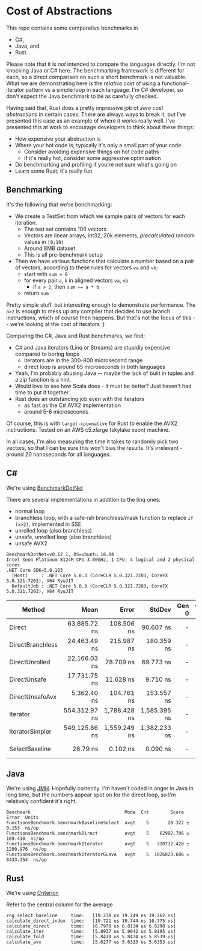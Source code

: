 # Cost of Abstractions

This repo contains some comparative benchmarks in
- C#, 
- Java, and
- Rust. 

Please note that it is *not* intended to compare the languages directly. I'm not knocking Java or C# here. The benchmarking framework is different for each, so a direct comparison on such a short benchmark is not valuable. What we are demonstrating here is the *relative* cost of using a functional-iterator pattern vs a simple loop in each language. I'm C# developer, so don't expect the Java benchmark to be as carefully checked.

Having said that, Rust does a pretty impressive job of _zero cost abstractions_ in certain cases. There are always ways to break it, but I've presented this case as an example of where it works really well. I've presented this at work to encourage developers to think about these things:

* How expensive your abstraction is
* Where your hot code is; typically it's only a small part of your code 
  * Consider avoiding expensive things on hot code paths
  * If it's really hot, consider some aggressive optimisation
* Do benchmarking and profiling if you're not sure what's going on 
* Learn some Rust; it's really fun

## Benchmarking

It's the following that we're benchmarking: 

- We create a TestSet from which we sample pairs of vectors for each iteration.
  - The test set contains 100 vectors
  - Vectors are linear arrays, int32, 20k elements, _precalculated_ random values in `[0;10)`
  - Around 8MB dataset
  - This is all pre-benchmark setup
- Then we have various functions that calculate a number based on a pair of vectors,
  according to these rules for vectors `va` and `vb`:
  - start with `sum = 0`
  - for every pair `a`, `b` in aligned vectors `va`, `vb`
     - if `a > 2`, then `sum += a * b`
  - return `sum`

Pretty simple stuff, but interesting enough to demonstrate performance. The `a>2` is enough to mess up any compiler that decides to use branch instructions, which of course then happens. But that's not the focus of this -- we're looking at the cost of iterators :)

Comparing the C#, Java and Rust benchmarks, we find:
- C# and Java iterators (Linq or Streams) are stupidly expensive compared to boring loops
  - iterators are in the 300-800 microsecond range
  - direct loop is around 65 microseconds in both languages
- Yeah, I'm probably abusing Java -- maybe the lack of built in tuples and a zip function is a hint.
- Would love to see how Scala does - it must be better? Just haven't had time to put it together.
- Rust does an outstanding job even with the iterators
  - as fast as the C# AVX2 implementation
  - around 5-6 microseconds

Of course, this is with `target-cpu=native` for Rust to enable the AVX2 instructions. Tested on an AWS c5.xlarge (skylake xeon) machine.

In all cases, I'm also measuring the time it takes to randomly pick two vectors, so that I can be sure this won't bias the results. It's irrelevant - around 20 nanoseconds for all languages.

## C#

We're using [BenchmarkDotNet](https://benchmarkdotnet.org/articles/overview.html)

There are several implementations in addition to the linq ones: 
- normal loop
- branchless loop, with a safe-ish branchless/mask function to replace `if (x>2)`, implemented in SSE
- unrolled loop (also branchless)
- unsafe, unrolled loop (also branchless)
- unsafe AVX2 


```
BenchmarkDotNet=v0.12.1, OS=ubuntu 18.04
Intel Xeon Platinum 8124M CPU 3.00GHz, 1 CPU, 4 logical and 2 physical cores
.NET Core SDK=5.0.103
  [Host]     : .NET Core 5.0.3 (CoreCLR 5.0.321.7203, CoreFX 5.0.321.7203), X64 RyuJIT
  DefaultJob : .NET Core 5.0.3 (CoreCLR 5.0.321.7203, CoreFX 5.0.321.7203), X64 RyuJIT
```

|           Method |          Mean |        Error |       StdDev | Gen 0 | Gen 1 | Gen 2 | Allocated | Code Size |
|----------------- |--------------:|-------------:|-------------:|------:|------:|------:|----------:|----------:|
|           Direct |  63,685.72 ns |   108.506 ns |    90.607 ns |     - |     - |     - |         - |     272 B |
| DirectBranchless |  24,463.49 ns |   215.987 ns |   180.359 ns |     - |     - |     - |         - |     317 B |
|   DirectUnrolled |  22,166.03 ns |    78.709 ns |    69.773 ns |     - |     - |     - |         - |     573 B |
|     DirectUnsafe |  17,731.75 ns |    11.628 ns |     9.710 ns |     - |     - |     - |         - |     670 B |
|  DirectUnsafeAvx |   5,362.40 ns |   104.761 ns |   153.557 ns |     - |     - |     - |         - |     560 B |
|         Iterator | 554,312.97 ns | 1,788.428 ns | 1,585.395 ns |     - |     - |     - |     265 B |    1936 B |
|  IteratorSimpler | 549,125.86 ns | 1,559.249 ns | 1,382.233 ns |     - |     - |     - |     200 B |    1307 B |
|   SelectBaseline |      26.79 ns |     0.102 ns |     0.090 ns |     - |     - |     - |         - |     134 B |

## Java

We're using [JMH](https://github.com/openjdk/jmh). Hopefully correctly. I'm haven't coded in anger in Java in long time, but the numbers appear spot on for the direct loop, so I'm relatively confident it's right.

```
Benchmark                                   Mode  Cnt        Score      Error  Units
FunctionsBenchmark.benchmarkBaselineSelect  avgt    5       28.322 ±    0.153  ns/op
FunctionsBenchmark.benchmarkDirect          avgt    5    62992.706 ±  169.410  ns/op
FunctionsBenchmark.benchmarkIterator        avgt    5   320732.428 ± 1290.976  ns/op
FunctionsBenchmark.benchmarkIteratorGuava   avgt    5  1026823.686 ± 8433.354  ns/op
```

## Rust

We're using [Criterion](https://crates.io/crates/criterion)

Refer to the central column for the average
```
rng select baseline     time:   [19.238 ns 19.249 ns 19.262 ns]                                 
calculate_direct_index  time:   [10.721 us 10.744 us 10.775 us]                                    
calculate_direct        time:   [6.7978 us 6.8134 us 6.8290 us]                              
calculate_iter          time:   [5.8937 us 5.9042 us 5.9195 us]                            
calculate_fold          time:   [5.8410 us 5.8474 us 5.8539 us]       
calculate_avx           time:   [5.6277 us 5.6313 us 5.6353 us]                       
```
